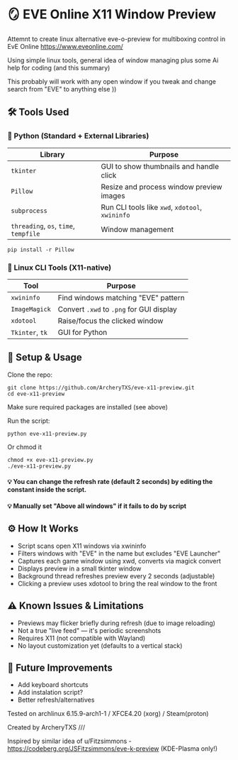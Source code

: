 # 🪞 EVE Online X11 Window Preview

Attemnt to create linux alternative eve-o-preview 
for multiboxing control in EvE Online
https://www.eveonline.com/

Using simple linux tools, general idea of window managing plus some Ai help for coding (and this summary)

This probably will work with any open window if you tweak
and change search from "EVE" to anything else ))


## 🛠️ Tools Used

### 🐍 Python (Standard + External Libraries)
| Library    | Purpose                                           |
|------------|---------------------------------------------------|
| `tkinter`  | GUI to show thumbnails and handle click           |
| `Pillow`   | Resize and process window preview images          |
| `subprocess` | Run CLI tools like `xwd`, `xdotool`, `xwininfo` |
| `threading`, `os`, `time`, `tempfile` | Window management      |

    pip install -r Pillow


### 🧰 Linux CLI Tools (X11-native)
| Tool                             | Purpose                                  |
| -------------------------------- | ---------------------------------------- |
| `xwininfo`                       | Find windows matching "EVE" pattern      |
| `ImageMagick`                    | Convert `.xwd` to `.png` for GUI display |
| `xdotool`                        | Raise/focus the clicked window           |
| `Tkinter`, `tk`                  | GUI for Python                           |

## 🚀 Setup & Usage

Clone the repo:

    git clone https://github.com/ArcheryTXS/eve-x11-preview.git
    cd eve-x11-preview

Make sure required packages are installed (see above)

Run the script:

    python eve-x11-preview.py

 Or chmod it
    
    chmod +x eve-x11-preview.py
    ./eve-x11-preview.py

#### 💡 You can change the refresh rate (default 2 seconds) by editing the constant inside the script.
#### 💡 Manually set "Above all windows" if it fails to do by script

   
## ⚙️ How It Works

- Script scans open X11 windows via xwininfo
- Filters windows with "EVE" in the name but excludes "EVE Launcher"
- Captures each game window using xwd, converts via magick convert
- Displays preview in a small tkinter window
- Background thread refreshes preview every 2 seconds (adjustable)
- Clicking a preview uses xdotool to bring the real window to the front

## ⚠️ Known Issues & Limitations

- Previews may flicker briefly during refresh (due to image reloading)
- Not a true "live feed" — it's periodic screenshots
- Requires X11 (not compatible with Wayland)
- No layout customization yet (defaults to a vertical stack)

## 🧭 Future Improvements

- Add keyboard shortcuts 
- Add instalation script?
- Better refresh/alternatives


Tested on archlinux 6.15.9-arch1-1 / XFCE4.20 (xorg) / Steam(proton)

Created by ArcheryTXS ///

Inspired by similar idea of u/Fitzsimmons - https://codeberg.org/JSFitzsimmons/eve-k-preview (KDE-Plasma only!)
